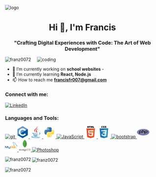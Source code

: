 ![logo](https://github.com/franz0072/franz0072/blob/main/Untitled%20design%20(1).gif)

<h1 align="center">Hi 👋, I'm Francis</h1>
<h3 align="center">
  "Crafting Digital Experiences with Code: The Art of Web Development"
</h3>

<img
  align="right"
  alt="coding"
  width="400"
  src="https://user-images.githubusercontent.com/74038190/212750147-854a394f-fee9-4080-9770-78a4b7ece53f.gif"
/>

<p align="left">
  <img
    src="https://komarev.com/ghpvc/?username=franz0072&label=Profile%20views&color=0e75b6&style=flat"
    alt="franz0072"
  />
</p>

- 🔭 I’m currently working on **school websites** - <br>
- 🌱 I’m currently learning 
**React, Node.js** <br>
- 📫 How to reach me **francisfr007@gmail.com** <br>

<h3 align="left">Connect with me:</h3>
<p align="left">
 <a href="https://www.linkedin.com/" target="_blank" rel="noreferrer">
  <img src="https://upload.wikimedia.org/wikipedia/commons/thumb/c/ca/LinkedIn_logo_initials.png/600px-LinkedIn_logo_initials.png"
       alt="LinkedIn" width="40" height="40" />
</a>

</p>

<h3 align="left">Languages and Tools:</h3>
<p align="left">
  <a href="https://git-scm.com/" target="_blank" rel="noreferrer">
    <img
      src="https://www.vectorlogo.zone/logos/git-scm/git-scm-icon.svg"
      alt="git"
      width="40"
      height="40"
    />
  </a>

  <a href="https://www.cprogramming.com/" target="_blank" rel="noreferrer">
    <img
      src="https://raw.githubusercontent.com/devicons/devicon/master/icons/c/c-original.svg"
      alt="c"
      width="40"
      height="40"
    />
  </a>

  <a href="https://www.java.com" target="_blank" rel="noreferrer">
    <img
      src="https://raw.githubusercontent.com/devicons/devicon/master/icons/java/java-original.svg"
      alt="java"
      width="40"
      height="40"
    />
  </a>

  <a href="https://www.python.org" target="_blank" rel="noreferrer">
    <img
      src="https://raw.githubusercontent.com/devicons/devicon/master/icons/python/python-original.svg"
      alt="python"
      width="40"
      height="40"
    />
  </a>
  
<a href="https://developer.mozilla.org/en-US/docs/Web/JavaScript" target="_blank" rel="noreferrer">
  <img src="https://upload.wikimedia.org/wikipedia/commons/9/99/Unofficial_JavaScript_logo_2.svg"
       alt="JavaScript" width="40" height="40" />
</a>





  <a href="https://www.w3.org/html/" target="_blank" rel="noreferrer">
    <img
      src="https://raw.githubusercontent.com/devicons/devicon/master/icons/html5/html5-original-wordmark.svg"
      alt="html5"
      width="40"
      height="40"
    />
  </a>

  <a href="https://www.w3schools.com/css/" target="_blank" rel="noreferrer">
    <img
      src="https://raw.githubusercontent.com/devicons/devicon/master/icons/css3/css3-original-wordmark.svg"
      alt="css3"
      width="40"
      height="40"
    />
  </a>

<a href="https://getbootstrap.com" target="_blank" rel="noreferrer">
  <img src="https://upload.wikimedia.org/wikipedia/commons/thumb/b/b2/Bootstrap_logo.svg/512px-Bootstrap_logo.svg.png"
       alt="bootstrap" width="40" height="40" />
</a>


  <a href="https://www.php.net" target="_blank" rel="noreferrer">
    <img
      src="https://raw.githubusercontent.com/devicons/devicon/master/icons/php/php-original.svg"
      alt="php"
      width="40"
      height="40"
    />
  </a>

  <a href="https://www.mysql.com/" target="_blank" rel="noreferrer">
    <img
      src="https://raw.githubusercontent.com/devicons/devicon/master/icons/mysql/mysql-original-wordmark.svg"
      alt="mysql"
      width="40"
      height="40"
    />
  </a>

  <a href="https://www.mongodb.com/" target="_blank" rel="noreferrer">
    <img
      src="https://raw.githubusercontent.com/devicons/devicon/master/icons/mongodb/mongodb-original-wordmark.svg"
      alt="mongodb"
      width="40"
      height="40"
    />
  </a>

<a href="https://www.adobe.com/products/photoshop.html" target="_blank" rel="noreferrer">
  <img src="https://upload.wikimedia.org/wikipedia/commons/a/af/Adobe_Photoshop_CC_icon.svg"
       alt="Photoshop" width="40" height="40" />
</a>

</p>

<p>
  <img
    align="left"
    src="https://github-readme-stats.vercel.app/api/top-langs?username=franz0072&show_icons=true&locale=en&layout=compact"
    alt="franz0072"
  />
</p>

<p>
  &nbsp;<img
    align="center"
    src="https://github-readme-stats.vercel.app/api?username=franz0072&show_icons=true&locale=en"
    alt="franz0072"
  />
</p>

<p>
  <img
    align="center"
    src="https://github-readme-streak-stats.herokuapp.com/?user=franz0072&"
    alt="franz0072"
  />
</p>
